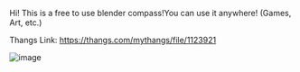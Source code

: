 Hi! This is a free to use blender compass!You can use it anywhere! (Games, Art, etc.)

Thangs Link: https://thangs.com/mythangs/file/1123921

![image](https://github.com/user-attachments/assets/72ef7511-c35d-42bd-b02c-d12bf24ec4af)
